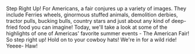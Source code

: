 Step Right Up!
For Americans, a fair conjures up a variety of images. They include Ferries wheels, ginormous stuffed animals, demolition derbies, tractor pulls, bucking bulls, country stars and just about any kind of deep-fried food you can imagine!
Today, we'll take a look at some of the highlights of one of Americas' favorite summer events - The American Fair!
So step right up! Hold on to your cowboy hats! We're in for a wild ride! Yeeee- Haw!



